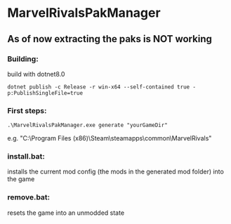 # MarvelRivalsPakManager

## As of now extracting the paks is NOT working


### Building:
build with dotnet8.0

    dotnet publish -c Release -r win-x64 --self-contained true -p:PublishSingleFile=true

### First steps:

    .\MarvelRivalsPakManager.exe generate "yourGameDir"

e.g. "C:\Program Files (x86)\Steam\steamapps\common\MarvelRivals"


### install.bat: 
installs the current mod config (the mods in the generated mod folder) into the game

### remove.bat: 
resets the game into an unmodded state